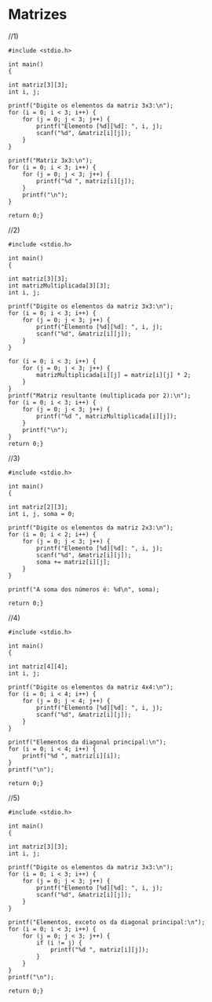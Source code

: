 # Matrizes
//1)

    #include <stdio.h>

    int main() 
    {
    
    int matriz[3][3];
    int i, j;

    printf("Digite os elementos da matriz 3x3:\n");
    for (i = 0; i < 3; i++) {
        for (j = 0; j < 3; j++) {
            printf("Elemento [%d][%d]: ", i, j);
            scanf("%d", &matriz[i][j]);
        }
    }

    printf("Matriz 3x3:\n");
    for (i = 0; i < 3; i++) {
        for (j = 0; j < 3; j++) {
            printf("%d ", matriz[i][j]);
        }
        printf("\n");
    }

    return 0;}

//2)

    #include <stdio.h>

    int main() 
    {
    
    int matriz[3][3];
    int matrizMultiplicada[3][3];
    int i, j;

    printf("Digite os elementos da matriz 3x3:\n");
    for (i = 0; i < 3; i++) {
        for (j = 0; j < 3; j++) {
            printf("Elemento [%d][%d]: ", i, j);
            scanf("%d", &matriz[i][j]);
        }
    }

    for (i = 0; i < 3; i++) {
        for (j = 0; j < 3; j++) {
            matrizMultiplicada[i][j] = matriz[i][j] * 2;
        }
    }
    printf("Matriz resultante (multiplicada por 2):\n");
    for (i = 0; i < 3; i++) {
        for (j = 0; j < 3; j++) {
            printf("%d ", matrizMultiplicada[i][j]);
        }
        printf("\n");
    }
    return 0;}

//3)

    #include <stdio.h>

    int main() 
    {
    
    int matriz[2][3];
    int i, j, soma = 0;

    printf("Digite os elementos da matriz 2x3:\n");
    for (i = 0; i < 2; i++) {
        for (j = 0; j < 3; j++) {
            printf("Elemento [%d][%d]: ", i, j);
            scanf("%d", &matriz[i][j]);
            soma += matriz[i][j];
        }
    }

    printf("A soma dos números é: %d\n", soma);

    return 0;}

//4)

    #include <stdio.h>

    int main() 
    {
    
    int matriz[4][4];
    int i, j;

    printf("Digite os elementos da matriz 4x4:\n");
    for (i = 0; i < 4; i++) {
        for (j = 0; j < 4; j++) {
            printf("Elemento [%d][%d]: ", i, j);
            scanf("%d", &matriz[i][j]);
        }
    }

    printf("Elementos da diagonal principal:\n");
    for (i = 0; i < 4; i++) {
        printf("%d ", matriz[i][i]);
    }
    printf("\n");

    return 0;}

//5)

    #include <stdio.h>

    int main() 
    {
    
    int matriz[3][3];
    int i, j;

    printf("Digite os elementos da matriz 3x3:\n");
    for (i = 0; i < 3; i++) {
        for (j = 0; j < 3; j++) {
            printf("Elemento [%d][%d]: ", i, j);
            scanf("%d", &matriz[i][j]);
        }
    }

    printf("Elementos, exceto os da diagonal principal:\n");
    for (i = 0; i < 3; i++) {
        for (j = 0; j < 3; j++) {
            if (i != j) {
                printf("%d ", matriz[i][j]);
            }
        }
    }
    printf("\n");

    return 0;}
